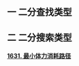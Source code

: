 ## 一 二分查找类型











## 二 二分搜索类型

#### [1631. 最小体力消耗路径](https://leetcode-cn.com/problems/path-with-minimum-effort/)


